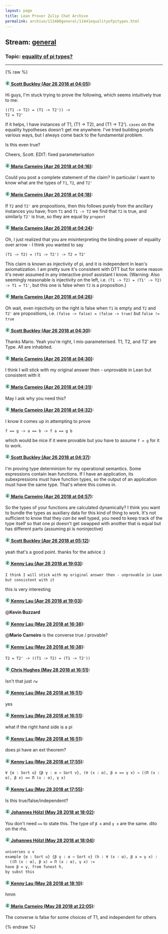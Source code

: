```yaml
---
layout: page
title: Lean Prover Zulip Chat Archive 
permalink: archive/113488general/11441equalityofpitypes.html
---
```


## Stream: [general](index.html)
### Topic: [equality of pi types?](11441equalityofpitypes.html)

---


{% raw %}
#### [![Click to go to Zulip](../../assets/img/zulip2.png) Scott Buckley (Apr 26 2018 at 04:05)](https://leanprover.zulipchat.com/#narrow/stream/113488-general/topic/equality%20of%20pi%20types%3F/near/125702762):
Hi guys, I'm stuck trying to prove the following, which seems intuitively true to me:
```
((T1 -> T2) = (T1 -> T2')) ->
T2 = T2' 
```

If it helps, I have instances of T1, (T1 -> T2), and (T1 -> T2'). ```cases``` on the equality hypotheses doesn't get me anywhere. I've tried building proofs various ways, but I always come back to the fundamental problem.

Is this even true?

Cheers,
Scott.
EDIT: fixed parameterisation

#### [![Click to go to Zulip](../../assets/img/zulip2.png) Mario Carneiro (Apr 26 2018 at 04:16)](https://leanprover.zulipchat.com/#narrow/stream/113488-general/topic/equality%20of%20pi%20types%3F/near/125703075):
Could you post a complete statement of the claim? In particular I want to know what are the types of `T1`, `T2`, and `T2'`

#### [![Click to go to Zulip](../../assets/img/zulip2.png) Mario Carneiro (Apr 26 2018 at 04:18)](https://leanprover.zulipchat.com/#narrow/stream/113488-general/topic/equality%20of%20pi%20types%3F/near/125703125):
If `T2` and `T2'` are propositions, then this follows purely from the ancillary instances you have; from `T1` and `T1 -> T2` we find that `T2` is true, and similarly `T2'` is true, so they are equal by `propext`

#### [![Click to go to Zulip](../../assets/img/zulip2.png) Mario Carneiro (Apr 26 2018 at 04:24)](https://leanprover.zulipchat.com/#narrow/stream/113488-general/topic/equality%20of%20pi%20types%3F/near/125703310):
Oh, I just realized that you are misinterpreting the binding power of equality over arrow - I think you wanted to say
```
(T1 -> T2) = (T1 -> T2') -> T2 = T2'
```
This claim is known as injectivity of pi, and it is independent in lean's axiomatization. I am pretty sure it's consistent with DTT but for some reason it's never assumed in any interactive proof assistant I know. (Warning: Also seemingly reasonable is injectivity on the left, i.e. `(T1 -> T2) = (T1' -> T2) -> T1 = T1'`, but this one is false when `T2` is a proposition.)

#### [![Click to go to Zulip](../../assets/img/zulip2.png) Mario Carneiro (Apr 26 2018 at 04:26)](https://leanprover.zulipchat.com/#narrow/stream/113488-general/topic/equality%20of%20pi%20types%3F/near/125703385):
Oh wait, even injectivity on the right is false when `T1` is empty and `T2` and `T2'` are propositions, i.e. `(false -> false) = (false -> true)` but `false != true`

#### [![Click to go to Zulip](../../assets/img/zulip2.png) Scott Buckley (Apr 26 2018 at 04:30)](https://leanprover.zulipchat.com/#narrow/stream/113488-general/topic/equality%20of%20pi%20types%3F/near/125703441):
Thanks Mario. Yeah you're right, I mis-parameterised.
T1, T2, and T2' are Type. All are inhabited.

#### [![Click to go to Zulip](../../assets/img/zulip2.png) Mario Carneiro (Apr 26 2018 at 04:30)](https://leanprover.zulipchat.com/#narrow/stream/113488-general/topic/equality%20of%20pi%20types%3F/near/125703491):
I think I will stick with my original answer then - unprovable in Lean but consistent with it

#### [![Click to go to Zulip](../../assets/img/zulip2.png) Mario Carneiro (Apr 26 2018 at 04:31)](https://leanprover.zulipchat.com/#narrow/stream/113488-general/topic/equality%20of%20pi%20types%3F/near/125703497):
May I ask why you need this?

#### [![Click to go to Zulip](../../assets/img/zulip2.png) Mario Carneiro (Apr 26 2018 at 04:32)](https://leanprover.zulipchat.com/#narrow/stream/113488-general/topic/equality%20of%20pi%20types%3F/near/125703541):
I know it comes up in attempting to prove
```
f == g -> a == b -> f a == g b
```
which would be nice if it were provable but you have to assume `f = g` for it to work.

#### [![Click to go to Zulip](../../assets/img/zulip2.png) Scott Buckley (Apr 26 2018 at 04:37)](https://leanprover.zulipchat.com/#narrow/stream/113488-general/topic/equality%20of%20pi%20types%3F/near/125703666):
I'm proving type determinism for my operational semantics. Some expressions contain lean functions. If I have an application, its subexpressions must have function types, so the output of an application must have the same type. That's where this comes in.

#### [![Click to go to Zulip](../../assets/img/zulip2.png) Mario Carneiro (Apr 26 2018 at 04:57)](https://leanprover.zulipchat.com/#narrow/stream/113488-general/topic/equality%20of%20pi%20types%3F/near/125704324):
So the types of your functions are calculated dynamically? I think you want to bundle the types as auxiliary data for this kind of thing to work. It's not sufficient to know that they *can be* well typed, you need to keep track of the type itself so that one pi doesn't get swapped with another that is equal but has different parts (assuming pi is noninjective)

#### [![Click to go to Zulip](../../assets/img/zulip2.png) Scott Buckley (Apr 26 2018 at 05:12)](https://leanprover.zulipchat.com/#narrow/stream/113488-general/topic/equality%20of%20pi%20types%3F/near/125704716):
yeah that's a good point. thanks for the advice :)

#### [![Click to go to Zulip](../../assets/img/zulip2.png) Kenny Lau (Apr 26 2018 at 19:03)](https://leanprover.zulipchat.com/#narrow/stream/113488-general/topic/equality%20of%20pi%20types%3F/near/125732960):
```quote
I think I will stick with my original answer then - unprovable in Lean but consistent with it
```
this is very interesting

#### [![Click to go to Zulip](../../assets/img/zulip2.png) Kenny Lau (Apr 26 2018 at 19:03)](https://leanprover.zulipchat.com/#narrow/stream/113488-general/topic/equality%20of%20pi%20types%3F/near/125732962):
@**Kevin Buzzard**

#### [![Click to go to Zulip](../../assets/img/zulip2.png) Kenny Lau (May 28 2018 at 16:38)](https://leanprover.zulipchat.com/#narrow/stream/113488-general/topic/equality%20of%20pi%20types%3F/near/127208536):
@**Mario Carneiro** is the converse true / provable?

#### [![Click to go to Zulip](../../assets/img/zulip2.png) Kenny Lau (May 28 2018 at 16:38)](https://leanprover.zulipchat.com/#narrow/stream/113488-general/topic/equality%20of%20pi%20types%3F/near/127208538):
`T2 = T2' -> ((T1 -> T2) = (T1 -> T2'))`

#### [![Click to go to Zulip](../../assets/img/zulip2.png) Chris Hughes (May 28 2018 at 16:51)](https://leanprover.zulipchat.com/#narrow/stream/113488-general/topic/equality%20of%20pi%20types%3F/near/127209021):
Isn't that just `rw`

#### [![Click to go to Zulip](../../assets/img/zulip2.png) Kenny Lau (May 28 2018 at 16:51)](https://leanprover.zulipchat.com/#narrow/stream/113488-general/topic/equality%20of%20pi%20types%3F/near/127209024):
yes

#### [![Click to go to Zulip](../../assets/img/zulip2.png) Kenny Lau (May 28 2018 at 16:51)](https://leanprover.zulipchat.com/#narrow/stream/113488-general/topic/equality%20of%20pi%20types%3F/near/127209029):
what if the right hand side is a pi

#### [![Click to go to Zulip](../../assets/img/zulip2.png) Kenny Lau (May 28 2018 at 16:51)](https://leanprover.zulipchat.com/#narrow/stream/113488-general/topic/equality%20of%20pi%20types%3F/near/127209033):
does pi have an ext theorem?

#### [![Click to go to Zulip](../../assets/img/zulip2.png) Kenny Lau (May 28 2018 at 17:55)](https://leanprover.zulipchat.com/#narrow/stream/113488-general/topic/equality%20of%20pi%20types%3F/near/127211597):
```lean
∀ {α : Sort u} {β γ : α → Sort v}, (∀ (x : α), β x == γ x) → ((Π (x : α), β x) == Π (x : α), γ x)
```

#### [![Click to go to Zulip](../../assets/img/zulip2.png) Kenny Lau (May 28 2018 at 17:55)](https://leanprover.zulipchat.com/#narrow/stream/113488-general/topic/equality%20of%20pi%20types%3F/near/127211600):
Is this true/false/independent?

#### [![Click to go to Zulip](../../assets/img/zulip2.png) Johannes Hölzl (May 28 2018 at 18:02)](https://leanprover.zulipchat.com/#narrow/stream/113488-general/topic/equality%20of%20pi%20types%3F/near/127211882):
You don't need `==` to state this. The type of `β x` and `γ x` are the same. dito on the rhs.

#### [![Click to go to Zulip](../../assets/img/zulip2.png) Johannes Hölzl (May 28 2018 at 18:04)](https://leanprover.zulipchat.com/#narrow/stream/113488-general/topic/equality%20of%20pi%20types%3F/near/127211934):
```lean
universes u v
example {α : Sort u} {β γ : α → Sort v} (h : ∀ (x : α), β x = γ x) :  
  ((Π (x : α), β x) = Π (x : α), γ x) :=
have β = γ, from funext h,
by subst this
```

#### [![Click to go to Zulip](../../assets/img/zulip2.png) Kenny Lau (May 28 2018 at 18:10)](https://leanprover.zulipchat.com/#narrow/stream/113488-general/topic/equality%20of%20pi%20types%3F/near/127212180):
hmm

#### [![Click to go to Zulip](../../assets/img/zulip2.png) Mario Carneiro (May 28 2018 at 22:05)](https://leanprover.zulipchat.com/#narrow/stream/113488-general/topic/equality%20of%20pi%20types%3F/near/127219583):
The converse is false for some choices of T1, and independent for others


{% endraw %}
